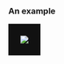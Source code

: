 ### An example

<img style="padding: 24px; height:auto; background-color: #111" src="./assets/example.png">